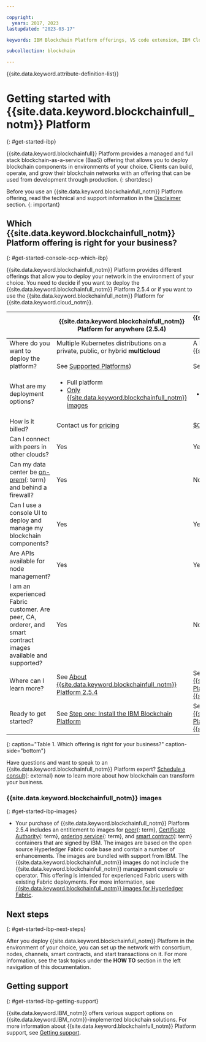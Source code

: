 ```yaml
---

copyright:
  years: 2017, 2023
lastupdated: "2023-03-17"

keywords: IBM Blockchain Platform offerings, VS code extension, IBM Cloud

subcollection: blockchain

---
```


{{site.data.keyword.attribute-definition-list}}

# Getting started with {{site.data.keyword.blockchainfull_notm}} Platform
{: #get-started-ibp}

{{site.data.keyword.blockchainfull}} Platform provides a managed and full stack blockchain-as-a-service (BaaS) offering that allows you to deploy blockchain components in environments of your choice. Clients can build, operate, and grow their blockchain networks with an offering that can be used from development through production.
{: shortdesc}

Before you use an {{site.data.keyword.blockchainfull_notm}} Platform offering, read the technical and support information in the [Disclaimer](/docs/blockchain?topic=blockchain-disclaimer#disclaimer) section.
{: important}

## Which {{site.data.keyword.blockchainfull_notm}} Platform offering is right for your business?
{: #get-started-console-ocp-which-ibp}

{{site.data.keyword.blockchainfull_notm}} Platform provides different offerings that allow you to deploy your network in the environment of your choice. You need to decide if you want to deploy the {{site.data.keyword.blockchainfull_notm}} Platform 2.5.4 or if you want to use the {{site.data.keyword.blockchainfull_notm}} Platform for {{site.data.keyword.cloud_notm}}.

| |{{site.data.keyword.blockchainfull_notm}} Platform for anywhere (2.5.4) | {{site.data.keyword.blockchainfull_notm}} Platform for {{site.data.keyword.cloud_notm}} |
|----|---|----|
| Where do you want to deploy the platform?|  Multiple Kubernetes distributions on a private, public, or hybrid **multicloud** <br><br> See [Supported Platforms](https://www.ibm.com/docs/en/blockchain-platform/2.5.4?topic=started-about-blockchain-platform-253#console-ocp-about-prerequisites)) | A Kubernetes cluster on {{site.data.keyword.cloud_notm}} <br><br> See [Supported configuration](/docs/blockchain?topic=blockchain-ibp-console-overview#ibp-console-overview-supported-cfg) |  
| What are my deployment options? | <ul><li> Full platform </li> <li> <a href="#get-started-ibp-images">Only {{site.data.keyword.blockchainfull_notm}} images</a> </li> </ul>| <ul><li> Full platform </li> </ul>
| How is it billed? |Contact us for [pricing](https://www.ibm.com/docs/en/blockchain-platform/2.5.4?topic=253-pricing) |[$0.29 USD per allocated CPU hour](/docs/blockchain?topic=blockchain-ibp-saas-pricing)  |
| Can I connect with peers in other clouds? |  Yes| Yes |
| Can my data center be [on-prem](#x4561212){: term} and behind a firewall? | Yes| No |
| Can I use a console UI to deploy and manage my blockchain components? | Yes | Yes|
| Are APIs available for node management? | Yes | Yes|
| I am an experienced Fabric customer. Are peer, CA, orderer, and smart contract images available and supported? | Yes | No |
| Where can I learn more? | See [About {{site.data.keyword.blockchainfull_notm}} Platform 2.5.4](https://www.ibm.com/docs/en/blockchain-platform/2.5.4?topic=started-about-blockchain-platform-253) | See [About {{site.data.keyword.blockchainfull_notm}} Platform for {{site.data.keyword.cloud_notm}}](/docs/blockchain?topic=blockchain-ibp-console-overview#ibp-console-overview-capabilities) |
| Ready to get started? | See [Step one: Install the IBM Blockchain Platform](https://www.ibm.com/docs/en/blockchain-platform/2.5.4?topic=started-getting-blockchain-platform-253#get-started-console-ocp-step-two-deploy-console) | See [Getting started with {{site.data.keyword.blockchainfull_notm}} Platform for {{site.data.keyword.cloud_notm}}](/docs/blockchain?topic=blockchain-ibp-v2-deploy-iks) |
{: caption="Table 1. Which offering is right for your business?" caption-side="bottom"}

Have questions and want to speak to an {{site.data.keyword.blockchainfull_notm}} Platform expert? [Schedule a consult](https://www.ibm.com/cloud/blockchain-platform/developer?schedulerform){: external} now to learn more about how blockchain can transform your business.


### {{site.data.keyword.blockchainfull_notm}} images
{: #get-started-ibp-images}

- Your purchase of {{site.data.keyword.blockchainfull_notm}} Platform 2.5.4 includes an entitlement to images for [peer](#x2033450){: term}, [Certificate Authority](#x2016383){: term}, [ordering service](#x9826021){: term}, and [smart contract](#x8888420){: term} containers that are signed by IBM. The images are based on the open source Hyperledger Fabric code base and contain a number of enhancements. The images are bundled with support from IBM. The {{site.data.keyword.blockchainfull_notm}} images do not include the {{site.data.keyword.blockchainfull_notm}} management console or operator. This offering is intended for experienced Fabric users with existing Fabric deployments. For more information, see [{{site.data.keyword.blockchainfull_notm}} images for Hyperledger  Fabric](/docs/blockchain-sw-254?topic=blockchain-sw-254-blockchain-images#blockchain-images).

## Next steps
{: #get-started-ibp-next-steps}

After you deploy {{site.data.keyword.blockchainfull_notm}} Platform in the environment of your choice, you can set up the network with consortium, nodes, channels, smart contracts, and start transactions on it. For more information, see the task topics under the **HOW TO** section in the left navigation of this documentation.

## Getting support
{: #get-started-ibp-getting-support}

{{site.data.keyword.IBM_notm}} offers various support options on {{site.data.keyword.IBM_notm}}-implemented blockchain solutions. For more information about {{site.data.keyword.blockchainfull_notm}} Platform support, see [Getting support](/docs/blockchain?topic=blockchain-blockchain-support#blockchain-support).

